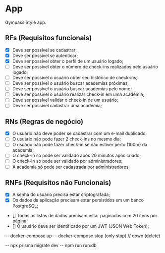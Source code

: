 # App

Gympass Style app.

## RFs (Requisitos funcionais)

 - [x] Deve ser possível se cadastrar;
 - [x] Deve ser possível se autenticar;
 - [x] Deve ser possível obter o perfil de um usuário logado; 
 - [ ] Deve ser possível obter o número de check-ins realizados pelo usuário logado;
 - [ ] Deve ser possível o usuário obter seu histórico de check-ins;
 - [ ] Deve ser possível o usuário buscar academias próximas;
 - [ ] Deve ser possível o usuário buscar academias pelo nome;
 - [ ] Deve ser possível o usuário realizar check-in em uma academia;
 - [ ] Deve ser possível validar o check-in de um usuário;
 - [ ] Deve ser possível cadastrar uma academia;

## RNs (Regras de negócio)

- [x] O usuário não deve poder se cadastrar com um e-mail duplicado;
- [ ] O usuário não pode fazer 2 check-ins no mesmo dia;
- [ ] O usuário não pode fazer check-in se não estiver perto (100m) da academia;
- [ ] O check-in só pode ser validado após 20 minutos após criado;
- [ ] O check-in só pode ser validado por administradores;
- [ ] A academia só pode ser cadastrada por administradores;

## RNFs (Requisitos não Funcionais)

- [x] A senha do usuário precisa estar criptografada;
- [x] Os dados da aplicação precisam estar persistidos em um banco PostgreSQL;
- [] Todas as listas de dados precisam estar paginadas com 20 itens por página;
- [] O usuário deve ser identificado por um JWT (JSON Web Token);


-- docker-compose up
-- docker-compose stop (only stop) // down (delete)

-- npx prisma migrate dev
-- npm run run:db